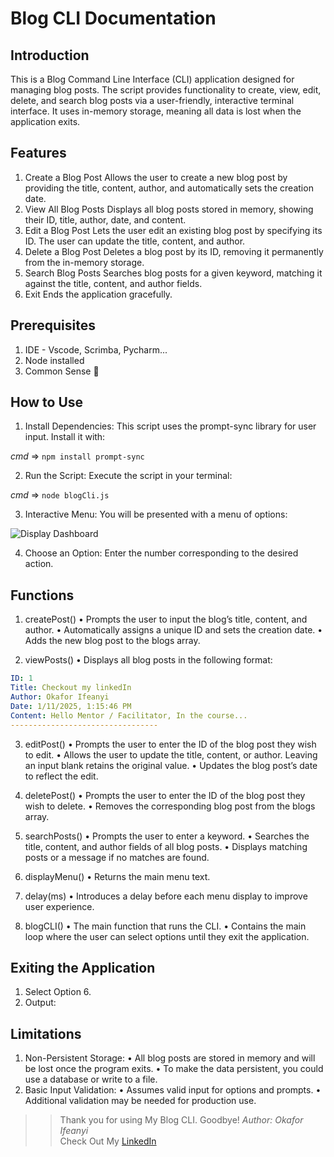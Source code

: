 # Blog CLI Documentation

## Introduction

This is a Blog Command Line Interface (CLI) application designed for managing blog posts. The script provides functionality to create, view, edit, delete, and search blog posts via a user-friendly, interactive terminal interface. It uses in-memory storage, meaning all data is lost when the application exits.

## Features
1.	Create a Blog Post
Allows the user to create a new blog post by providing the title, content, author, and automatically sets the creation date.
2.	View All Blog Posts
Displays all blog posts stored in memory, showing their ID, title, author, date, and content.
3.	Edit a Blog Post
Lets the user edit an existing blog post by specifying its ID. The user can update the title, content, and author.
4.	Delete a Blog Post
Deletes a blog post by its ID, removing it permanently from the in-memory storage.
5.	Search Blog Posts
Searches blog posts for a given keyword, matching it against the title, content, and author fields.
6.	Exit
Ends the application gracefully.

## Prerequisites
1. IDE - Vscode, Scrimba, Pycharm...
2. Node installed
3. Common Sense 🙂

## How to Use
1.	Install Dependencies:
This script uses the prompt-sync library for user input. Install it with:

*cmd* => `npm install prompt-sync`


2.	Run the Script:
Execute the script in your terminal:

*cmd* => `node blogCli.js`


3.	Interactive Menu:
You will be presented with a menu of options:

![Display Dashboard](https://github.com/user-attachments/assets/80bc9640-170e-4b7e-acf8-8054f9c46322)


4.	Choose an Option:
Enter the number corresponding to the desired action.


## Functions

1. createPost()
	•	Prompts the user to input the blog’s title, content, and author.
	•	Automatically assigns a unique ID and sets the creation date.
	•	Adds the new blog post to the blogs array.

2. viewPosts()
	•	Displays all blog posts in the following format:


```yaml
ID: 1
Title: Checkout my linkedIn
Author: Okafor Ifeanyi
Date: 1/11/2025, 1:15:46 PM
Content: Hello Mentor / Facilitator, In the course...
---------------------------------
```


3. editPost()
	•	Prompts the user to enter the ID of the blog post they wish to edit.
	•	Allows the user to update the title, content, or author. Leaving an input blank retains the original value.
	•	Updates the blog post’s date to reflect the edit.

4. deletePost()
	•	Prompts the user to enter the ID of the blog post they wish to delete.
	•	Removes the corresponding blog post from the blogs array.

5. searchPosts()
	•	Prompts the user to enter a keyword.
	•	Searches the title, content, and author fields of all blog posts.
	•	Displays matching posts or a message if no matches are found.

6. displayMenu()
	•	Returns the main menu text.

7. delay(ms)
	•	Introduces a delay before each menu display to improve user experience.

8. blogCLI()
	•	The main function that runs the CLI.
	•	Contains the main loop where the user can select options until they exit the application.


## Exiting the Application
1.	Select Option 6.
2.	Output:


## Limitations
1.	Non-Persistent Storage:
	•	All blog posts are stored in memory and will be lost once the program exits.
	•	To make the data persistent, you could use a database or write to a file.
2.	Basic Input Validation:
	•	Assumes valid input for options and prompts.
	•	Additional validation may be needed for production use.

>> Thank you for using My Blog CLI. Goodbye!
>> _Author: *Okafor Ifeanyi*_ <br>
>> Check Out My [LinkedIn](www.linkedin.com/in/ifeanyi-okafor-bio)